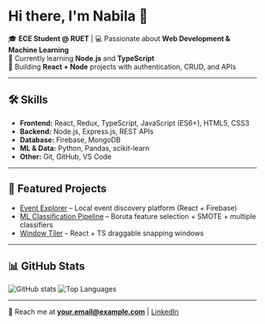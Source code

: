 # Hi there, I'm Nabila 👋

🎓 **ECE Student @ RUET** | 💻 Passionate about **Web Development & Machine Learning**  
🌱 Currently learning **Node.js** and **TypeScript**  
🚀 Building **React + Node** projects with authentication, CRUD, and APIs

---

## 🛠 Skills
- **Frontend:** React, Redux, TypeScript, JavaScript (ES6+), HTML5, CSS3
- **Backend:** Node.js, Express.js, REST APIs
- **Database:** Firebase, MongoDB
- **ML & Data:** Python, Pandas, scikit-learn
- **Other:** Git, GitHub, VS Code

---

## 📌 Featured Projects
- [Event Explorer](https://github.com/yourusername/event-explorer) – Local event discovery platform (React + Firebase)
- [ML Classification Pipeline](https://github.com/yourusername/ml-pipeline) – Boruta feature selection + SMOTE + multiple classifiers
- [Window Tiler](https://github.com/yourusername/window-tiler) – React + TS draggable snapping windows

---

## 📊 GitHub Stats
![GitHub stats](https://github-readme-stats.vercel.app/api?username=nabila-nowshin&show_icons=true&theme=tokyonight)
![Top Languages](https://github-readme-stats.vercel.app/api/top-langs/?username=nabila-nowshin&layout=compact&theme=tokyonight)

---

💬 Reach me at **your.email@example.com** | [LinkedIn](https://linkedin.com/in/yourusername)
